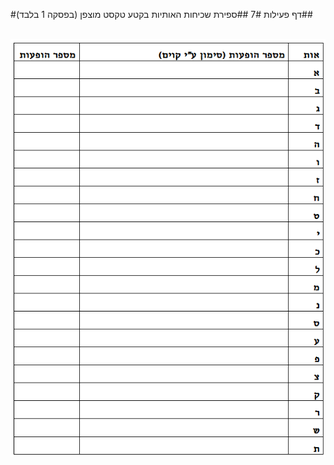 
#דף פעילות 7#
##ספירת שכיחות האותיות בקטע טקסט מוצפן (בפסקה 1 בלבד)##


<br>

<div id="container" align="center">
  <img class="img-responsive" src="img08.png" title=""/>
</div>

